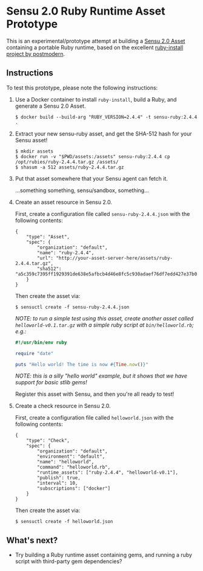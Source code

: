# Sensu 2.0 Ruby Runtime Asset Prototype

This is an experimental/prototype attempt at building a [Sensu 2.0
Asset][sensu-assets] containing a portable Ruby runtime, based on the excellent
[ruby-install project by postmodern][ruby-install].

[sensu-assets]: https://docs.sensu.io/sensu-core/2.0/reference/assets/
[ruby-install]: https://github.com/postmodern/ruby-install

## Instructions

To test this prototype, please note the following instructions:

1. Use a Docker container to install `ruby-install`, build a Ruby, and generate
   a Sensu 2.0 Asset.

   ```
   $ docker build --build-arg "RUBY_VERSION=2.4.4" -t sensu-ruby:2.4.4 .
   ```

2. Extract your new sensu-ruby asset, and get the SHA-512 hash for your
   Sensu asset!

   ```
   $ mkdir assets
   $ docker run -v "$PWD/assets:/assets" sensu-ruby:2.4.4 cp /opt/rubies/ruby-2.4.4.tar.gz /assets/
   $ shasum -a 512 assets/ruby-2.4.4.tar.gz
   ```

3. Put that asset somewhere that your Sensu agent can fetch it.

   ...something something, sensu/sandbox, something...

3. Create an asset resource in Sensu 2.0.  

   First, create a configuration file called `sensu-ruby-2.4.4.json` with
   the following contents:

   ```
   {
       "type": "Asset",
       "spec": {
           "organization": "default",
           "name": "ruby-2.4.4",
           "url": "http://your-asset-server-here/assets/ruby-2.4.4.tar.gz",
           "sha512": "a5c359c7395ff1929391de638e5afbcb4d46e8fc5c930adaef76df7edd427e37b0e22d425e4b14f68282e10524420c692740bf1a319ab6f7cdb1e922d8f71731"
       }
   }
   ```

   Then create the asset via:

   ```
   $ sensuctl create -f sensu-ruby-2.4.4.json
   ```

   _NOTE: to run a simple test using this asset, create another asset called
   `helloworld-v0.1.tar.gz` with a simple ruby script at `bin/helloworld.rb`;
   e.g.:_

   ```ruby
   #!/usr/bin/env ruby

   require "date"

   puts "Hello world! The time is now #{Time.now()}"
   ```   

   _NOTE: this is a silly "hello world" example, but it shows that we have
   support for basic stlib gems!_

   Register this asset with Sensu, and then you're all ready to test!

4. Create a check resource in Sensu 2.0.  

   First, create a configuration file called `helloworld.json` with
   the following contents:

   ```
   {
       "type": "Check",
       "spec": {
           "organization": "default",
           "environment": "default",
           "name": "helloworld",
           "command": "helloworld.rb",
           "runtime_assets": ["ruby-2.4.4", "helloworld-v0.1"],
           "publish": true,
           "interval": 10,
           "subscriptions": ["docker"]
       }
   }
   ```

   Then create the asset via:

   ```
   $ sensuctl create -f helloworld.json
   ```

## What's next?

- Try building a Ruby runtime asset containing gems, and running a ruby script
  with third-party gem dependencies?
